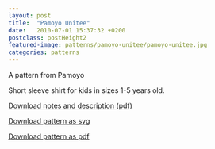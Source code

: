```yaml
---
layout: post
title:  "Pamoyo Unitee"
date:   2010-07-01 15:37:32 +0200
postclass: postHeight2
featured-image: patterns/pamoyo-unitee/pamoyo-unitee.jpg
categories: patterns
---
```


A pattern from Pamoyo

Short sleeve shirt for kids in sizes 1-5 years old.

[Download notes and description (pdf)](/assets/patterns/pamoyo-unitee/notes_unitee.pdf)

[Download pattern as svg](/assets/patterns/pamoyo-unitee/pamoyo_unitee.svg)

[Download pattern as pdf](/assets/patterns/pamoyo-unitee/pamoyo_unitee.pdf)
